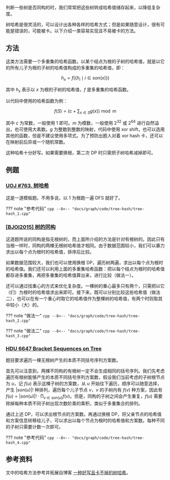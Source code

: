 判断一些树是否同构的时，我们常常把这些树转成哈希值储存起来，以降低复杂度。

树哈希是很灵活的，可以设计出各种各样的哈希方式；但是如果随意设计，很有可能是错误的，可能被卡。以下介绍一类容易实现且不易被卡的方法。

## 方法

这类方法需要一个多重集的哈希函数。以某个结点为根的子树的哈希值，就是以它的所有儿子为根的子树的哈希值构成的多重集的哈希值，即：

$$
h_x = f(\{ h_i \mid i \in son(x) \})
$$

其中 $h_x$ 表示以 $x$ 为根的子树的哈希值，$f$ 是多重集的哈希函数。

以代码中使用的哈希函数为例：

$$
f(S) = \left( c + \sum_{x \in S} g(x) \right) \bmod m
$$

其中 $c$ 为常数，一般使用 $1$ 即可。$m$ 为模数，一般使用 $2^{32}$ 或 $2^{64}$ 进行自然溢出，也可使用大素数。$g$ 为整数到整数的映射，代码中使用 xor shift，也可以选用其他的函数，但是不建议使用多项式。为了预防出题人对着 xor hash 卡，还可以在映射前后异或一个随机常数。

这种哈希十分好写。如果需要换根，第二次 DP 时只需把子树哈希减掉即可。

## 例题

### [UOJ #763. 树哈希](https://uoj.ac/problem/763)

这是一道模板题。不用多说，以 $1$ 为根跑一遍 DFS 就好了。

??? note "参考代码"
    ```cpp
    --8<-- "docs/graph/code/tree-hash/tree-hash_1.cpp"
    ```

### [\[BJOI2015\] 树的同构](https://www.luogu.com.cn/problem/P5043)

这道题所说的同构是指无根树的，而上面所介绍的方法是针对有根树的。因此只有当根一样时，同构的两棵无根树哈希值才相同。由于数据范围较小，我们可以暴力求出以每个点为根时的哈希值，排序后比较。

如果数据范围较大，我们也可以使用换根 DP，遍历树两遍，求出以每个点为根时的哈希值。我们还可以利用上面的多重集哈希函数：把以每个结点为根时的哈希值都存进多重集，再把多重集的哈希值算出来，进行比较（做法一）。

还可以通过找重心的方式来优化复杂度。一棵树的重心最多只有两个，只需把以它（们）为根时的哈希值求出来即可。接下来，既可以分别比较这些哈希值（做法二），也可以在有一个重心时取它的哈希值作为整棵树的哈希值，有两个时则取其中较小（大）的。

??? note "做法一"
    ```cpp
    --8<-- "docs/graph/code/tree-hash/tree-hash_2.cpp"
    ```

??? note "做法二"
    ```cpp
    --8<-- "docs/graph/code/tree-hash/tree-hash_3.cpp"
    ```

### [HDU 6647 Bracket Sequences on Tree](https://acm.hdu.edu.cn/showproblem.php?pid=6647)

题目要求遍历一棵无根树产生的本质不同括号序列方案数。

首先可以注意到，两棵不同构的有根树一定不会生成相同的括号序列。我们先考虑遍历有根树能够产生的本质不同括号序列方案数，假设我们当前考虑的子树根节点为 $u$，记 $f(u)$ 表示这棵子树的方案数，从 $u$ 开始往下遍历，顺序可以随意选择，产生 $|son(u)|!$ 种排列，遍历每个儿子节点 $v$，$v$ 的子树内有 $f(v)$ 种方案，因此有 $f(u)=|son(u)|! \cdot \prod_{v \in son(u)} f(v)$。但是，同构的子树之间会产生重复，$f(u)$ 需要除掉每种本质不同子树出现次数阶乘的乘积，类似于多重集合的排列。

通过上述 DP，可以求出根节点的方案数。再通过换根 DP，将父亲节点的哈希值和方案信息转移给儿子，可以求出以每个节点为根时的哈希值和方案数。每种不同的子树只需要计数一次即可。

??? note "参考代码"
    ```cpp
    --8<-- "docs/graph/code/tree-hash/tree-hash_4.cpp"
    ```

## 参考资料

文中的哈希方法参考并拓展自博客 [一种好写且卡不掉的树哈希](https://peehs-moorhsum.blog.uoj.ac/blog/7891)。
